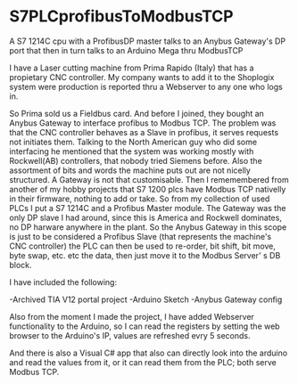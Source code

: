 # S7PLCprofibusToModbusTCP
A S7 1214C cpu with a ProfibusDP master talks to an Anybus Gateway's DP port that then in turn talks to an Arduino Mega thru ModbusTCP

I have a Laser cutting machine from Prima Rapido (Italy) that has a propietary CNC controller.  My company wants to add it to the Shoplogix system were production is reported thru a Webserver to any one who logs in.

So Prima sold us a Fieldbus card.  And before I joined, they bought an Anybus Gateway to interface profibus to Modbus TCP.  The problem was that the CNC controller behaves as a Slave in profibus, it serves requests not initiates them.
Talking to the North American guy who did some interfacing he mentioned that the system was working mostly with Rockwell(AB) controllers, that nobody tried Siemens before.
Also the assortment of bits and words the machine puts out are not nicelly structured.  A Gateway is not that customisable.
Then I rememembered from another of my hobby projects that S7 1200 plcs have Modbus TCP nativelly in their firmware, nothing to add or take.  So from my collection of used PLCs I put a S7 1214C and a Profibus Master module.
The Gateway was the only DP slave I had around, since this is America and Rockwell dominates, no DP harware anywhere in the plant.
So the Anybus Gateway in this scope is just to be considered a Profibus Slave (that represents the machine's CNC controller) the PLC can then be used to re-order, bit shift, bit move, byte swap, etc. etc the data, then just move it to the Modbus Server'
s DB block.

I have included the following:

-Archived TIA V12 portal project
-Arduino Sketch
-Anybus Gateway config

Also from the moment I made the project, I have added Webserver functionality to the Arduino, so I can read the registers by setting the web browser to the Arduino's IP,  values are refreshed evry 5 seconds.

And there is also a Visual C# app that also can directly look into the arduino and read the values from it, or it can read them from the PLC; both serve Modbus TCP.

